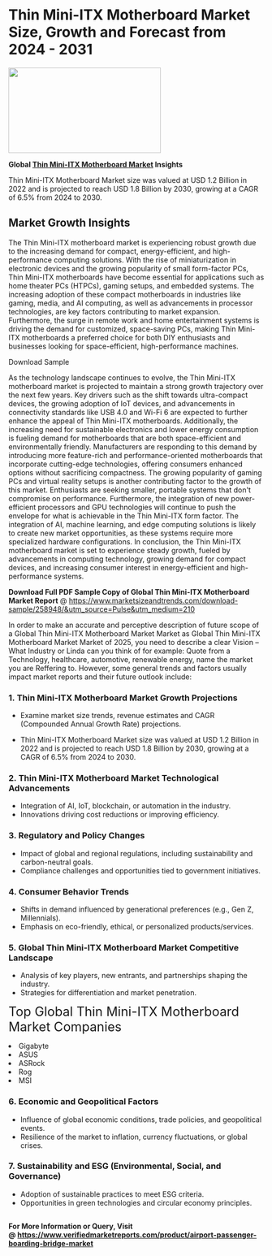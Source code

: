 <H1>Thin Mini-ITX Motherboard Market Size, Growth and Forecast from 2024 - 2031</H1><img class="aligncenter size-medium wp-image-584254" src="https://thirdeyenews.in/wp-content/uploads/2024/09/Global-Market-Research-300x168.jpeg" alt="" width="300" height="168" /><p><strong>Global&nbsp;<a href="https://www.marketsizeandtrends.com/download-sample/258948/&amp;utm_source=Pulse&amp;utm_medium=210">Thin Mini-ITX Motherboard Market</a> Insights</strong></p><p>Thin Mini-ITX Motherboard Market size was valued at USD 1.2 Billion in 2022 and is projected to reach USD 1.8 Billion by 2030, growing at a CAGR of 6.5% from 2024 to 2030.</p><p><h2>Market Growth Insights</h2> <p>The Thin Mini-ITX motherboard market is experiencing robust growth due to the increasing demand for compact, energy-efficient, and high-performance computing solutions. With the rise of miniaturization in electronic devices and the growing popularity of small form-factor PCs, Thin Mini-ITX motherboards have become essential for applications such as home theater PCs (HTPCs), gaming setups, and embedded systems. The increasing adoption of these compact motherboards in industries like gaming, media, and AI computing, as well as advancements in processor technologies, are key factors contributing to market expansion. Furthermore, the surge in remote work and home entertainment systems is driving the demand for customized, space-saving PCs, making Thin Mini-ITX motherboards a preferred choice for both DIY enthusiasts and businesses looking for space-efficient, high-performance machines.</p> <p>Download Sample</p> <p>As the technology landscape continues to evolve, the Thin Mini-ITX motherboard market is projected to maintain a strong growth trajectory over the next few years. Key drivers such as the shift towards ultra-compact devices, the growing adoption of IoT devices, and advancements in connectivity standards like USB 4.0 and Wi-Fi 6 are expected to further enhance the appeal of Thin Mini-ITX motherboards. Additionally, the increasing need for sustainable electronics and lower energy consumption is fueling demand for motherboards that are both space-efficient and environmentally friendly. Manufacturers are responding to this demand by introducing more feature-rich and performance-oriented motherboards that incorporate cutting-edge technologies, offering consumers enhanced options without sacrificing compactness. The growing popularity of gaming PCs and virtual reality setups is another contributing factor to the growth of this market. Enthusiasts are seeking smaller, portable systems that don't compromise on performance. Furthermore, the integration of new power-efficient processors and GPU technologies will continue to push the envelope for what is achievable in the Thin Mini-ITX form factor. The integration of AI, machine learning, and edge computing solutions is likely to create new market opportunities, as these systems require more specialized hardware configurations. In conclusion, the Thin Mini-ITX motherboard market is set to experience steady growth, fueled by advancements in computing technology, growing demand for compact devices, and increasing consumer interest in energy-efficient and high-performance systems. <p></p><p><span class=""><strong>Download Full PDF Sample Copy of Global Thin Mini-ITX Motherboard Market Report</strong> @ <a href="https://www.marketsizeandtrends.com/download-sample/258948/&amp;utm_source=Pulse&amp;utm_medium=210" target="_blank">https://www.marketsizeandtrends.com/download-sample/258948/&amp;utm_source=Pulse&amp;utm_medium=210</a></span></p><p>In order to make an accurate and perceptive description of future scope of a Global&nbsp;Thin Mini-ITX Motherboard Market Market as Global&nbsp;Thin Mini-ITX Motherboard Market Market of 2025, you need to describe a clear Vision &ndash; What Industry or Linda can you think of for example: Quote from a Technology, healthcare, automotive, renewable energy, name the market you are Reffering to. However, some general trends and factors usually impact market reports and their future outlook include:</p><h3>1.&nbsp;<strong>Thin Mini-ITX Motherboard Market Growth Projections</strong></h3><ul><li>Examine market size trends, revenue estimates and CAGR (Compounded Annual Growth Rate) projections.</li><li><p>Thin Mini-ITX Motherboard Market size was valued at USD 1.2 Billion in 2022 and is projected to reach USD 1.8 Billion by 2030, growing at a CAGR of 6.5% from 2024 to 2030.</p></li></ul><h3>2.&nbsp;<strong>Thin Mini-ITX Motherboard Market Technological Advancements</strong></h3><ul><li>Integration of AI, IoT, blockchain, or automation in the industry.</li><li>Innovations driving cost reductions or improving efficiency.</li></ul><h3>3.&nbsp;<strong>Regulatory and Policy Changes</strong></h3><ul><li>Impact of global and regional regulations, including sustainability and carbon-neutral goals.</li><li>Compliance challenges and opportunities tied to government initiatives.</li></ul><h3>4.&nbsp;<strong>Consumer Behavior Trends</strong></h3><ul><li>Shifts in demand influenced by generational preferences (e.g., Gen Z, Millennials).</li><li>Emphasis on eco-friendly, ethical, or personalized products/services.</li></ul><h3>5.&nbsp;<strong>Global Thin Mini-ITX Motherboard Market Competitive Landscape</strong></h3><ul><li>Analysis of key players, new entrants, and partnerships shaping the industry.</li><li>Strategies for differentiation and market penetration.</li></ul><p data-pm-slice="1 1 []"><span style="color: inherit; font-family: inherit; font-size: 25px;">Top Global Thin Mini-ITX Motherboard Market Companies</span></p><div class="" data-test-id=""><p><li>Gigabyte</li><li> ASUS</li><li> ASRock</li><li> Rog</li><li> MSI</li></p></div><h3>6.&nbsp;<strong>Economic and Geopolitical Factors</strong></h3><ul><li>Influence of global economic conditions, trade policies, and geopolitical events.</li><li>Resilience of the market to inflation, currency fluctuations, or global crises.</li></ul><h3>7.&nbsp;<strong>Sustainability and ESG (Environmental, Social, and Governance)</strong></h3><ul><li>Adoption of sustainable practices to meet ESG criteria.</li><li>Opportunities in green technologies and circular economy principles.</li></ul><h2><strong style="font-size: 14px;">For More Information or Query, Visit @&nbsp;</strong><a style="background-color: #ffffff; font-size: 14px;" href="https://www.marketsizeandtrends.com/report/thin-mini-itx-motherboard-market/" target="_blank">https://www.verifiedmarketreports.com/product/airport-passenger-boarding-bridge-market</a></h2>
